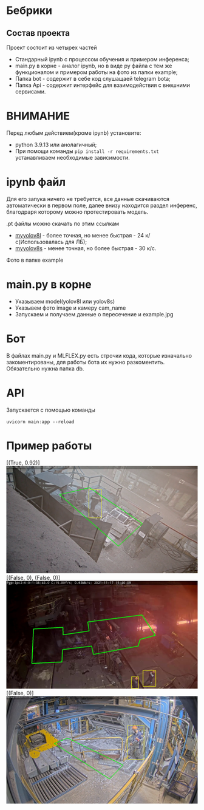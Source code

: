 # Бебрики

## Состав проекта
Проект состоит из четырех частей
* Стандарный ipynb с процессом обучения и примером инференса;
* main.py в корне - аналог ipynb, но в виде py файла с тем же функционалом и примером работы на фото из папки example;
* Папка bot - содержит в себе код слушащаей telegram bota;
* Папка Api - содержит интерфейс для взаимодействия с внешними сервисами.
# ВНИМАНИЕ
Перед любым действием(кроме ipynb) установите:
* python 3.9.13 или анолагичный;
* При помощи команды ```pip install -r requirements.txt``` устанавливаем необходимые зависимости.
# ipynb файл
Для его запука ничего не требуется, все данные скачиваются автоматически в первом поле, далее внизу находится раздел инференс, благодраря которому можно протестировать модель.

.pt файлы можно скачать по этим ссылкам
* [myyolov8l](https://drive.google.com/file/d/1mjq6OzbqaUDoI7HE-EAjVwC0JSyBiync/view?usp=sharing) - более точная, но менее быстрая - 24 к/с(Использовалась для ЛБ);
* [myyolov8s](https://drive.google.com/file/d/10wYQ1L--Xq_du19nY20ZTUKVf9rWU9sl/view?usp=sharing) - менее точная, но более быстрая - 30 к/c.

Фото в папке example

# main.py в корне
* Указываем model(yolov8l  или yolov8s)
* Указывем фото image и камеру cam_name
* Запускаем и получаем данные о пересечение и example.jpg
# Бот 
В файлах main.py и MLFLEX.py есть строчки кода, которые изначально закоментированы, для работы бота их нужно разкоментить.
Обязательно нужна папка db.
# API
Запускается с помощью команды 
```
uvicorn main:app --reload
```
# Пример работы
[(True, 0.92)]
![example1.jpg](example%2Fexample1.jpg)
[(False, 0), (False, 0)]
![example2.jpg](example%2Fexample2.jpg)
[(False, 0)]
![example3.jpg](example%2Fexample3.jpg)